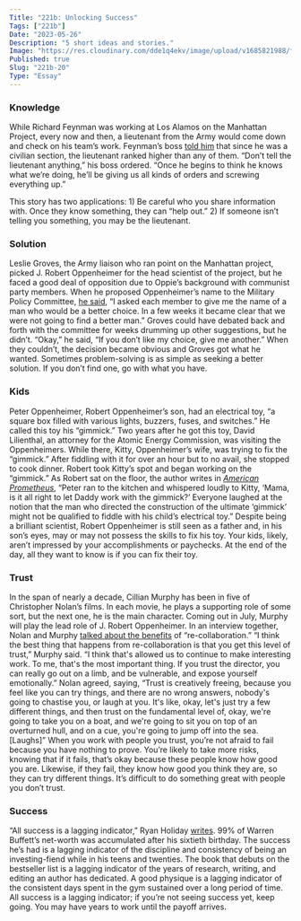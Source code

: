 ```yaml
---
Title: "221b: Unlocking Success"
Tags: ["221b"]
Date: "2023-05-26"
Description: "5 short ideas and stories."
Image: "https://res.cloudinary.com/dde1q4ekv/image/upload/v1685821988/feynman01-NEWS-WEB.width-600_tSwRQP5_1_esr2lo.jpg"
Published: true
Slug: "221b-20"
Type: "Essay"
---
```

### Knowledge

While Richard Feynman was working at Los Alamos on the Manhattan Project, every now and then, a lieutenant from the Army would come down and check on his team’s work. Feynman’s boss [told him](https://bookshop.org/p/books/surely-you-re-joking-mr-feynman-bound-for-schools-libraries-richard-p-feynman/7364110?ean=9780606412728) that since he was a civilian section, the lieutenant ranked higher than any of them. “Don’t tell the lieutenant anything,” his boss ordered. “Once he begins to think he knows what we’re doing, he’ll be giving us all kinds of orders and screwing everything up.”

This story has two applications: 1) Be careful who you share information with. Once they know something, they can “help out.” 2) If someone isn’t telling you something, you may be the lieutenant.

### Solution

Leslie Groves, the Army liaison who ran point on the Manhattan project, picked J. Robert Oppenheimer for the head scientist of the project, but he faced a good deal of opposition due to Oppie’s background with communist party members. When he proposed Oppenheimer’s name to the Military Policy Committee, [he said](https://bookshop.org/p/books/american-prometheus-the-triumph-and-tragedy-of-j-robert-oppenheimer-kai-bird/8526472?ean=9780375726262), “I asked each member to give me the name of a man who would be a better choice. In a few weeks it became clear that we were not going to find a better man.” Groves could have debated back and forth with the committee for weeks drumming up other suggestions, but he didn’t. “Okay,” he said, “If you don’t like my choice, give me another.” When they couldn’t, the decision became obvious and Groves got what he wanted. Sometimes problem-solving is as simple as seeking a better solution. If you don’t find one, go with what you have.

### Kids

Peter Oppenheimer, Robert Oppenheimer’s son, had an electrical toy, “a square box filled with various lights, buzzers, fuses, and switches.” He called this toy his “gimmick.” Two years after he got this toy, David Lilienthal, an attorney for the Atomic Energy Commission, was visiting the Oppenheimers. While there, Kitty, Oppenheimer’s wife, was trying to fix the “gimmick.” After fiddling with it for over an hour but to no avail, she stopped to cook dinner. Robert took Kitty’s spot and began working on the “gimmick.” As Robert sat on the floor, the author writes in *[American Prometheus](https://bookshop.org/p/books/american-prometheus-the-triumph-and-tragedy-of-j-robert-oppenheimer-kai-bird/8526472?ean=9780375726262)*, “Peter ran to the kitchen and whispered loudly to Kitty, ‘Mama, is it all right to let Daddy work with the gimmick?’ Everyone laughed at the notion that the man who directed the construction of the ultimate ‘gimmick’ might not be qualified to fiddle with his child’s electrical toy.” Despite being a brilliant scientist, Robert Oppenheimer is still seen as a father and, in his son’s eyes, may or may not possess the skills to fix his toy. Your kids, likely, aren’t impressed by your accomplishments or paychecks. At the end of the day, all they want to know is if you can fix their toy.

### Trust

In the span of nearly a decade, Cillian Murphy has been in five of Christopher Nolan’s films. In each movie, he plays a supporting role of some sort, but the next one, he is the main character. Coming out in July, Murphy will play the lead role of J. Robert Oppenheimer. In an interview together, Nolan and Murphy [talked about the benefits](https://ew.com/movies/oppenheimer-christopher-nolan-cillian-murphy-in-conversation/) of “re-collaboration.” “I think the best thing that happens from re-collaboration is that you get this level of trust,” Murphy said. “I think that's allowed us to continue to make interesting work. To me, that's the most important thing. If you trust the director, you can really go out on a limb, and be vulnerable, and expose yourself emotionally.” Nolan agreed, saying, “Trust is creatively freeing, because you feel like you can try things, and there are no wrong answers, nobody's going to chastise you, or laugh at you. It's like, okay, let's just try a few different things, and then trust on the fundamental level of, okay, we're going to take you on a boat, and we're going to sit you on top of an overturned hull, and on a cue, you're going to jump off into the sea. [Laughs]” When you work with people you trust, you’re not afraid to fail because you have nothing to prove. You’re likely to take more risks, knowing that if it fails, that’s okay because these people know how good you are. Likewise, if they fail, they know how good you think they are, so they can try different things. It’s difficult to do something great with people you don’t trust.

### Success

“All success is a lagging indicator,” Ryan Holiday [writes](https://ryanholiday.net/all-success-is-a-lagging-indicator/). 99% of Warren Buffett’s net-worth was accumulated after his sixtieth birthday. The success he’s had is a lagging indicator of the discipline and consistency of being an investing-fiend while in his teens and twenties. The book that debuts on the bestseller list is a lagging indicator of the years of research, writing, and editing an author has dedicated. A good physique is a lagging indicator of the consistent days spent in the gym sustained over a long period of time. All success is a lagging indicator; if you’re not seeing success yet, keep going. You may have years to work until the payoff arrives.